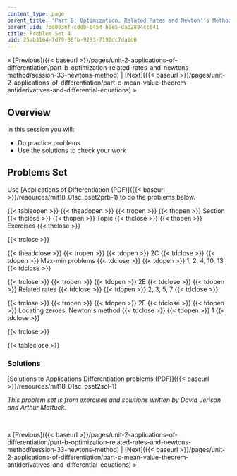 ```yaml
---
content_type: page
parent_title: 'Part B: Optimization, Related Rates and Newton''s Method'
parent_uid: 7bd0936f-cddb-b454-b9e5-dab2884cc641
title: Problem Set 4
uid: 25ab3164-7d79-08fb-9293-7192dc7da1d0
---
```


« [Previous]({{< baseurl >}}/pages/unit-2-applications-of-differentiation/part-b-optimization-related-rates-and-newtons-method/session-33-newtons-method) | [Next]({{< baseurl >}}/pages/unit-2-applications-of-differentiation/part-c-mean-value-theorem-antiderivatives-and-differential-equations) »

Overview
--------

In this session you will:

*   Do practice problems
*   Use the solutions to check your work

Problems Set
------------

Use [Applications of Differentiation (PDF)]({{< baseurl >}}/resources/mit18_01sc_pset2prb-1) to do the problems below.

{{< tableopen >}}
{{< theadopen >}}
{{< tropen >}}
{{< thopen >}}
Section
{{< thclose >}}
{{< thopen >}}
Topic
{{< thclose >}}
{{< thopen >}}
Exercises
{{< thclose >}}

{{< trclose >}}

{{< theadclose >}}
{{< tropen >}}
{{< tdopen >}}
2C
{{< tdclose >}}
{{< tdopen >}}
Max-min problems
{{< tdclose >}}
{{< tdopen >}}
1, 2, 4, 10, 13
{{< tdclose >}}

{{< trclose >}}
{{< tropen >}}
{{< tdopen >}}
2E
{{< tdclose >}}
{{< tdopen >}}
Related rates
{{< tdclose >}}
{{< tdopen >}}
2, 3, 5, 7
{{< tdclose >}}

{{< trclose >}}
{{< tropen >}}
{{< tdopen >}}
2F
{{< tdclose >}}
{{< tdopen >}}
Locating zeroes; Newton's method
{{< tdclose >}}
{{< tdopen >}}
1
{{< tdclose >}}

{{< trclose >}}

{{< tableclose >}}

### Solutions

[Solutions to Applications Differentiation problems (PDF)]({{< baseurl >}}/resources/mit18_01sc_pset2sol-1)

_This problem set is from exercises and solutions written by David Jerison and Arthur Mattuck._

  
 

« [Previous]({{< baseurl >}}/pages/unit-2-applications-of-differentiation/part-b-optimization-related-rates-and-newtons-method/session-33-newtons-method) | [Next]({{< baseurl >}}/pages/unit-2-applications-of-differentiation/part-c-mean-value-theorem-antiderivatives-and-differential-equations) »